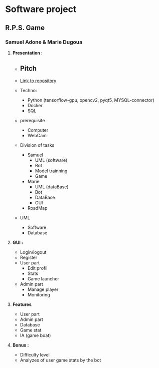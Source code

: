 # Software project

## R.P.S. Game

### Samuel Adone & Marie Dugoua



1. **Presentation :**

   - Pitch 
      - 

   - [Link to repository](https://github.com/RebornX10/b2_software)
   - Techno:
     - Python (tensorflow-gpu, opencv2, pyqt5, MYSQL-connector)
     - Docker
     - SQL
   - prerequisite 
     - Computer
     - WebCam
   - Division of tasks
     - Samuel
       - UML (software)
       - Bot
       - Model trainning
       - Game
     - Marie
       - UML (dataBase)
       - Bot
       - DataBase
       - GUI
     - RoadMap
   - UML
     - Software
     - Database

   

2. **GUI :**

   - Login/logout
   - Register
   - User part
     - Edit profil 
     - Stats
     - Game launcher
   - Admin part
     - Manage player
     - Monitoring

   

3. **Features**

   - User part
   - Admin part
   - Database
   - Game stat
   - IA (game boat)

   

4. **Bonus :**

   - Difficulty level
   - Analyzes of user game stats by the bot

